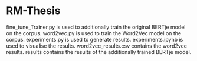 # RM-Thesis
fine_tune_Trainer.py is used to additionally train the original BERTje model on the corpus.
word2vec.py is used to train the Word2Vec model on the corpus. 
experiments.py is used to generate results.
experiments.ipynb is used to visualise the results. 
word2vec_results.csv contains the word2vec results. 
results contains the results of the additionally trained BERTje model. 
